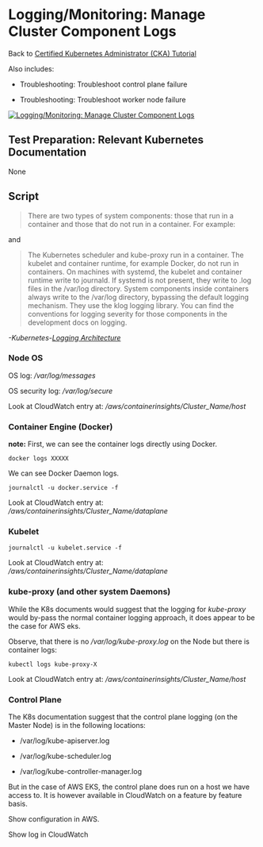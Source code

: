 # Logging/Monitoring: Manage Cluster Component Logs

Back to [Certified Kubernetes Administrator (CKA) Tutorial](https://github.com/larkintuckerllc/k8s-cka-tutorial)

Also includes:

* Troubleshooting: Troubleshoot control plane failure

* Troubleshooting: Troubleshoot worker node failure

[![Logging/Monitoring: Manage Cluster Component Logs](http://img.youtube.com/vi/X_1hJHBXbRk/0.jpg)](https://youtu.be/X_1hJHBXbRk)

## Test Preparation: Relevant Kubernetes Documentation

None

## Script

> There are two types of system components: those that run in a container and those that do not run in a container. For example:

and

> The Kubernetes scheduler and kube-proxy run in a container.
The kubelet and container runtime, for example Docker, do not run in containers.
On machines with systemd, the kubelet and container runtime write to journald. If systemd is not present, they write to .log files in the /var/log directory. System components inside containers always write to the /var/log directory, bypassing the default logging mechanism. They use the klog logging library. You can find the conventions for logging severity for those components in the development docs on logging.

*-Kubernetes-[Logging Architecture](https://kubernetes.io/docs/concepts/cluster-administration/logging/)*

### Node OS

OS log: */var/log/messages*

OS security log: */var/log/secure*

Look at CloudWatch entry at: */aws/containerinsights/Cluster_Name/host*

### Container Engine (Docker)

**note:** First, we can see the container logs directly using Docker.

```plaintext
docker logs XXXXX
```

We can see Docker Daemon logs.

```plaintext
journalctl -u docker.service -f
```

Look at CloudWatch entry at: */aws/containerinsights/Cluster_Name/dataplane*

### Kubelet

```plaintext
journalctl -u kubelet.service -f
```

Look at CloudWatch entry at: */aws/containerinsights/Cluster_Name/dataplane*

### kube-proxy (and other system Daemons)

While the K8s documents would suggest that the logging for *kube-proxy* would by-pass the normal container logging approach, it does appear to be the case for AWS eks.

Observe, that there is no */var/log/kube-proxy.log* on the Node but there is container logs:

```plaintext
kubectl logs kube-proxy-X
```

Look at CloudWatch entry at: */aws/containerinsights/Cluster_Name/host*

### Control Plane

The K8s documentation suggest that the control plane logging (on the Master Node) is in the following locations:

* /var/log/kube-apiserver.log

* /var/log/kube-scheduler.log

* /var/log/kube-controller-manager.log

But in the case of AWS EKS, the control plane does run on a host we have access to. It is however available in CloudWatch on a feature by feature basis.

Show configuration in AWS.

Show log in CloudWatch
